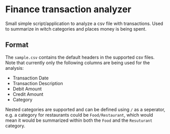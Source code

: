 # Finance transaction analyzer

Small simple script/application to analyze a csv file with transactions.
Used to summarize in witch categories and places money is being spent.

## Format

The `sample.csv` contains the default headers in the supported csv files.
Note that currently only the following columns are being used for the analysis:

- Transaction Date
- Transaction Description
- Debit Amount
- Credit Amount
- Category

Nested categories are supported and can be defined using `/` as a seperator, e.g. a category for restaurants could be `Food/Restaurant`, which would mean it would be summarized within both the `Food` and the `Resuturant` category.
